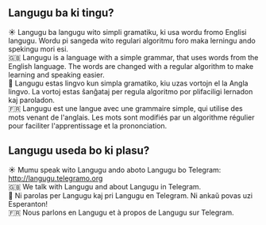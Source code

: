 ## Langugu ba ki tingu?

:sunny: Langugu ba langugu wito simpli gramatiku, ki usa wordu fromo Englisi langugu. Wordu pi sangeda wito regulari algoritmu foro maka lerningu ando spekingu mori esi.  
:gb: Langugu is a language with a simple grammar, that uses words from the English language. The words are changed with a regular algorithm to make learning and speaking easier.  
:green_heart: Langugu estas lingvo kun simpla gramatiko, kiu uzas vortojn el la Angla lingvo. La vortoj estas ŝanĝataj per regula algoritmo por plifaciligi lernadon kaj paroladon.  
:fr: Langugu est une langue avec une grammaire simple, qui utilise des mots venant de l'anglais. Les mots sont modifiés par un algorithme régulier pour faciliter l'apprentissage et la prononciation.

## Langugu useda bo ki plasu?

:sunny: Mumu speak wito Langugu ando aboto Langugu bo Telegram: http://langugu.telegramo.org  
:gb: We talk with Langugu and about Langugu in Telegram.  
:green_heart: Ni parolas per Langugu kaj pri Langugu en Telegram. Ni ankaŭ povas uzi Esperanton!  
:fr: Nous parlons en Langugu et à propos de Langugu sur Telegram. 

